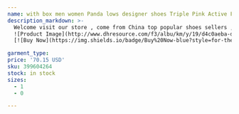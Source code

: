```yaml
---
name: with box men women Panda lows designer shoes Triple Pink Active Fuchsia sneakers White Black Green Apple UNC low Grey Fog Syracuse Photon Du
description_markdown: >-
  Welcome visit our store , come from China top popular shoes sellers , provide the most popular sneakers nowadays More style sneakers with many color stock,Synchr onously update the latest available colors Cheaper price that other sellers, big discount for big orders,you can receive coupons from our store The upper is made of leather and mesh, and the rubber outsole has excellent cushioning effect These sneaker are suitable for casual, outdoor jogging, home, office, fitness, shopping and hiking.syi
  ![Product Image](http://www.dhresource.com/f3/albu/km/y/19/d4c0aeba-d734-48c7-8922-551ca9dbd427.jpg)
  [![Buy Now](https://img.shields.io/badge/Buy%20Now-blue?style=for-the-badge&logo=none)](https://www.anrdoezrs.net/click-100820740-14451685?url=http%3A%2F%2Fwww.dhgate.com%2Fproduct%2Fair-retro-9-9s-men-basketball-shoes-og-space-gli-2%2F399604264.html)

garment_type:
price: '70.15 USD'
sku: 399604264
stock: in stock
sizes:
  - 1
  - 0

---
```

